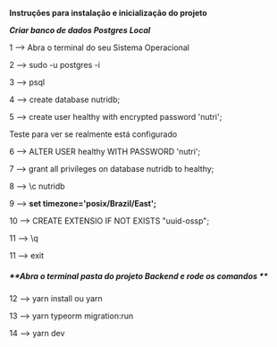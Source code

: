 **Instruções para instalação e inicialização do projeto**

**_Criar banco de dados Postgres Local_**

1 --> Abra o terminal do seu Sistema Operacional

2 --> sudo -u postgres -i

3 --> psql

4 --> create database nutridb;

5 --> create user healthy with encrypted password 'nutri';

Teste para ver se realmente está configurado

6 --> ALTER USER healthy WITH PASSWORD 'nutri';

7 --> grant all privileges on database nutridb to healthy;

8 --> \c nutridb

9 --> **set timezone='posix/Brazil/East';**

10 --> CREATE EXTENSIO IF NOT EXISTS "uuid-ossp";

11 --> \q

11 --> exit

##### **_Abra o terminal pasta do projeto Backend e rode os comandos_ **

12 --> yarn install ou yarn

13 --> yarn typeorm migration:run

14 --> yarn dev
